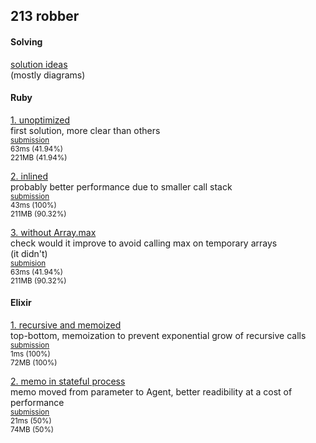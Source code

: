 ## 213 robber

#### Solving
[solution ideas](./213-robber/solving.md)<br>
(mostly diagrams)

#### Ruby
[1. unoptimized](./213-robber/1-rb/solution.rb)<br>
first solution, more clear than others<br>
<sup>
[submission](https://leetcode.com/submissions/detail/1397543026/)<br>
63ms (41.94%)<br>
221MB (41.94%)
</sup>

[2. inlined](./213-robber/2-rb/solution.rb)<br>
probably better performance due to smaller call stack<br>
<sup>
[submission](https://leetcode.com/submissions/detail/1397630686/)<br>
43ms (100%)<br>
211MB (90.32%)
</sup>

[3. without Array.max](./213-robber/3-rb/solution.rb)<br>
check would it improve to avoid calling max on temporary arrays<br>
(it didn't)<br>
<sup>
[submision](https://leetcode.com/submissions/detail/1397606332/)<br>
63ms (41.94%)<br>
211MB (90.32%)
</sup>

#### Elixir
[1. recursive and memoized](./213-robber/4-ex/lib/solution.ex)<br>
top-bottom, memoization to prevent exponential grow of recursive calls<br>
<sup>
[submission](https://leetcode.com/submissions/detail/1400044490/)<br>
1ms (100%)<br>
72MB (100%)
</sup>

[2. memo in stateful process](./213-robber/5-ex/lib/solution.ex)<br>
memo moved from parameter to Agent, better readibility at a cost of performance<br>
<sup>
[submission](https://leetcode.com/submissions/detail/1404058373/)<br>
21ms (50%)<br>
74MB (50%)
</sup>


